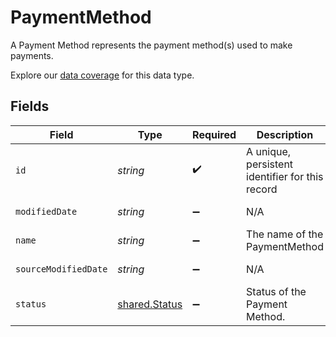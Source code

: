 # PaymentMethod

A Payment Method represents the payment method(s) used to make payments.

Explore our [data coverage](https://knowledge.codat.io/supported-features/commerce?view=tab-by-data-type&dataType=commerce-paymentMethods) for this data type.


## Fields

| Field                                                 | Type                                                  | Required                                              | Description                                           | Example                                               |
| ----------------------------------------------------- | ----------------------------------------------------- | ----------------------------------------------------- | ----------------------------------------------------- | ----------------------------------------------------- |
| `id`                                                  | *string*                                              | :heavy_check_mark:                                    | A unique, persistent identifier for this record       | 13d946f0-c5d5-42bc-b092-97ece17923ab                  |
| `modifiedDate`                                        | *string*                                              | :heavy_minus_sign:                                    | N/A                                                   | 2022-10-23T00:00:00.000Z                              |
| `name`                                                | *string*                                              | :heavy_minus_sign:                                    | The name of the PaymentMethod                         | Alipay                                                |
| `sourceModifiedDate`                                  | *string*                                              | :heavy_minus_sign:                                    | N/A                                                   | 2022-10-23T00:00:00.000Z                              |
| `status`                                              | [shared.Status](../../../sdk/models/shared/status.md) | :heavy_minus_sign:                                    | Status of the Payment Method.                         |                                                       |